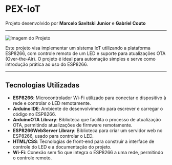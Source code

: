 # PEX-IoT
Projeto desenvolvido por **Marcelo Savitski Junior** e **Gabriel Couto**

---

![Imagem do Projeto]() <!-- Substitua "sua_imagem_aqui.jpg" pelo caminho ou link da imagem -->

Este projeto visa implementar um sistema IoT utilizando a plataforma ESP8266, com controle remoto de um LED e suporte para atualizações OTA (Over-the-Air). O projeto é ideal para automação simples e serve como introdução prática ao uso do ESP8266.

---

## Tecnologias Utilizadas

- **ESP8266**: Microcontrolador Wi-Fi utilizado para conectar o dispositivo à rede e controlar o LED remotamente.
- **Arduino IDE**: Ambiente de desenvolvimento para escrever e carregar o código no ESP8266.
- **ArduinoOTA Library**: Biblioteca que facilita o processo de atualização OTA, permitindo atualizações de firmware remotamente.
- **ESP8266WebServer Library**: Biblioteca para criar um servidor web no ESP8266, usado para controlar o LED.
- **HTML/CSS**: Tecnologias de front-end para construir a interface de controle do LED e a documentação do projeto.
- **Wi-Fi**: Conexão sem fio que integra o ESP8266 a uma rede, permitindo o controle remoto.
